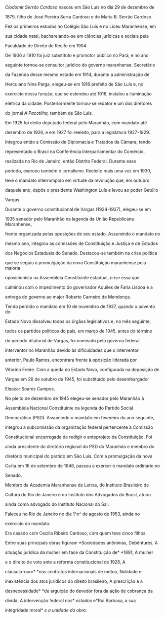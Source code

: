 

*Clodomir Serrão Cardoso* nasceu em São Luís no dia 29 de dezembro de

1879, filho de José Pereira Serra Cardoso e de Maria B. Serrão Cardoso.



Fez os primeiros estudos no Colégio São Luís e no Liceu Maranhense, em

sua cidade natal, bacharelando-se em ciências jurídicas e sociais pela

Faculdade de Direito de Recife em 1904.



De 1906 a 1910 foi juiz substituto e promotor público no Pará, e no ano

seguinte tornou-se consultor jurídico do governo maranhense. Secretário

da Fazenda desse mesmo estado em 1914, durante a administração de

Herculano Nina Parga, elegeu-se em 1916 prefeito de São Luís e, no

exercício dessa função, que se estendeu até 1918, instalou a iluminação

elétrica da cidade. Posteriormente tornou-se redator e um dos diretores

do jornal *A Pacotilha,* também de São Luís.



Em 1925 foi eleito deputado federal pelo Maranhão, com mandato até

dezembro de 1926, e em 1927 foi reeleito, para a legislatura 1927-1929.

Integrou então a Comissão de Diplomacia e Tratados da Câmara, tendo

representado o Brasil na Conferência Interparlamentar do Comércio,

realizada no Rio de Janeiro, então Distrito Federal. Durante esse

período, exerceu também o jornalismo. Reeleito mais uma vez em 1930,

teve o mandato interrompido em virtude da revolução que, em outubro

daquele ano, depôs o presidente Washington Luís e levou ao poder Getúlio

Vargas.



Durante o governo constitucional de Vargas (1934-1937), elegeu-se em

1935 senador pelo Maranhão na legenda da União Republicana Maranhense,

frente organizada pelas oposições de seu estado. Assumindo o mandato no

mesmo ano, integrou as comissões de Constituição e Justiça e de Estudos

dos Negócios Estaduais do Senado. Destacou-se também na crise política

que se seguiu à promulgação da nova Constituição maranhense pela maioria

oposicionista na Assembleia Constituinte estadual, crise essa que

culminou com o impedimento do governador Aquiles de Faria Lisboa e a

entrega do governo ao major Roberto Carneiro de Mendonça.



Tendo perdido o mandato em 10 de novembro de 1937, quando o advento do

Estado Novo dissolveu todos os órgãos legislativos e, no mês seguinte,

todos os partidos políticos do país, em março de 1945, antes do término

do período ditatorial de Vargas, foi nomeado pelo governo federal

interventor no Maranhão devido às dificuldades que o interventor

anterior, Paulo Ramos, encontrara frente à oposição liderada por

Vitorino Freire. Com a queda do Estado Novo, configurada na deposição de

Vargas em 29 de outubro de 1945, foi substituído pelo desembargador

Eleazar Soares Campos.



No pleito de dezembro de 1945 elegeu-se senador pelo Maranhão à

Assembleia Nacional Constituinte na legenda do Partido Social

Democrático (PSD). Assumindo o mandato em fevereiro do ano seguinte,

integrou a subcomissão da organização federal pertencente à Comissão

Constitucional encarregada de redigir o anteprojeto da Constituição. Foi

ainda presidente do diretório regional do PSD do Maranhão e membro do

diretório municipal do partido em São Luís. Com a promulgação da nova

Carta em 18 de setembro de 1946, passou a exercer o mandato ordinário no

Senado.



Membro da Academia Maranhense de Letras, do Instituto Brasileiro de

Cultura do Rio de Janeiro e do Instituto dos Advogados do Brasil, atuou

ainda como advogado do Instituto Nacional do Sal.



Faleceu no Rio de Janeiro no dia 1^o^ de agosto de 1953, ainda no

exercício do mandato.



Era casado com Cecília Ribeiro Cardoso, com quem teve cinco filhos.



Entre suas principais obras figuram *Sociedades anônimas, Debêntures, A

situação jurídica da mulher em face da Constituição de* *1891, A mulher

e o direito de voto ante a reforma constitucional de 1926, A

cláusula-ouro* *nos contratos internacionais de mútuo, Nulidade e

inexistência dos atos jurídicos do direito brasileiro, A prescrição e a

desnecessidade* *de arguição do devedor fora da ação de cobrança da

dívida, A intervenção federal nos* *estados* e*Rui Barbosa, a sua

integridade moral* *e a unidade da obra.*




